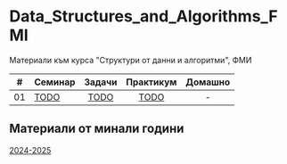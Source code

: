 # Data_Structures_and_Algorithms_FMI
Материали към курса "Структури от данни и алгоритми", ФМИ

|   #   | Семинар                                             |               Задачи                |           Практикум            |                            Домашно                            |
| :---: | :-------------------------------------------------- | :---------------------------------: | :----------------------------: | :-----------------------------------------------------------: |
|  01   | [TODO](Week_01/Seminar)                        |      [TODO](Week_01/Seminar)       | [TODO](Week_01/Practicum)  |                               -                               |


## Материали от минали години

[2024-2025](https://github.com/TeogopK/Data_Structures_and_Algorithms_FMI/tree/2024-2025)
